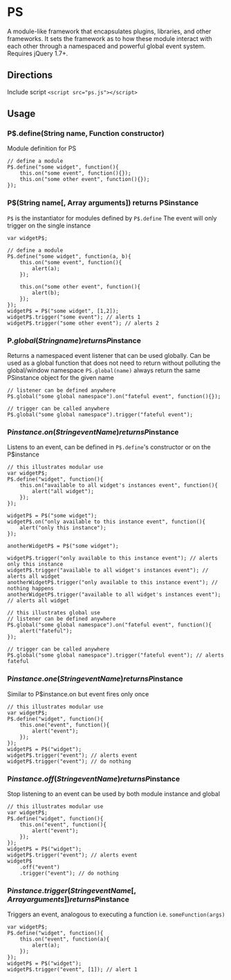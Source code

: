 # PS

A module-like framework that encapsulates plugins, libraries, and other frameworks. It sets the framework as to how these module interact with each other through a namespaced and powerful global event system. Requires jQuery 1.7+.

## Directions

Include script `<script src="ps.js"></script>`

## Usage

### P$.define(String name, Function constructor)
Module definition for PS
```
// define a module
P$.define("some widget", function(){
    this.on("some event", function(){});
    this.on("some other event", function(){});
});
```

### P$(String name[, Array arguments]) returns PSinstance
`P$` is the instantiator for modules defined by `P$.define`
The event will only trigger on the single instance
```
var widgetP$;

// define a module
P$.define("some widget", function(a, b){
    this.on("some event", function(){
        alert(a);
    });

    this.on("some other event", function(){
        alert(b);
    });
});
widgetP$ = P$("some widget", [1,2]);
widgetP$.trigger("some event"); // alerts 1
widgetP$.trigger("some other event"); // alerts 2
```

### P$.global(String name) returns P$instance
Returns a namespaced event listener that can be used globally.
Can be used as a global function that does not need to return without polluting the global/window namespace
`PS.global(name)` always return the same PSinstance object for the given name
```
// listener can be defined anywhere
P$.global("some global namespace").on("fateful event", function(){});

// trigger can be called anywhere
P$.global("some global namespace").trigger("fateful event");
```

### P$instance.on(String eventName) returns P$instance
Listens to an event, can be defined in `P$.define`'s constructor or on the P$instance
```
// this illustrates modular use
var widgetP$;
P$.define("widget", function(){
    this.on("available to all widget's instances event", function(){
        alert("all widget");
    });
});

widgetP$ = P$("some widget");
widgetP$.on("only available to this instance event", function(){
    alert("only this instance");
});

anotherWidgetP$ = P$("some widget");

widgetP$.trigger("only available to this instance event"); // alerts only this instance
widgetP$.trigger("available to all widget's instances event"); // alerts all widget
anotherWidgetP$.trigger("only available to this instance event"); // nothing happens
anotherWidgetP$.trigger("available to all widget's instances event"); // alerts all widget

// this illustrates global use
// listener can be defined anywhere
P$.global("some global namespace").on("fateful event", function(){
    alert("fateful");
});

// trigger can be called anywhere
P$.global("some global namespace").trigger("fateful event"); // alerts fateful
```

### P$instance.one(String eventName) returns P$instance
Similar to P$instance.on but event fires only once
```
// this illustrates modular use
var widgetP$;
P$.define("widget", function(){
    this.one("event", function(){
        alert("event");
    });
});
widgetP$ = P$("widget");
widgetP$.trigger("event"); // alerts event
widgetP$.trigger("event"); // do nothing
```

### P$instance.off(String eventName) returns P$instance
Stop listening to an event can be used by both module instance and global
```
// this illustrates modular use
var widgetP$;
P$.define("widget", function(){
    this.on("event", function(){
        alert("event");
    });
});
widgetP$ = P$("widget");
widgetP$.trigger("event"); // alerts event
widgetP$
    .off("event")
    .trigger("event"); // do nothing
```

### P$instance.trigger(String eventName[, Array arguments]) returns P$instance
Triggers an event, analogous to executing a function i.e. `someFunction(args)`
```
var widgetP$;
P$.define("widget", function(){
    this.on("event", function(a){
        alert(a);
    });
});
widgetP$ = P$("widget");
widgetP$.trigger("event", [1]); // alert 1
```
